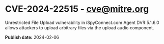 # CVE-2024-22515 - cve@mitre.org

Unrestricted File Upload vulnerability in iSpyConnect.com Agent DVR 5.1.6.0 allows attackers to upload arbitrary files via the upload audio component.

**Publish date:** 2024-02-06
